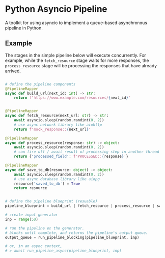 # Python Asyncio Pipeline

A toolkit for using asyncio to implement a queue-based asynchronous pipeline in Python.

## Example

The stages in the simple pipeline below will execute concurrently. For example, while the
`fetch_resource` stage waits for more responses, the `process_resource` stage will be processing
the responses that have already arrived.

```python

# define the pipeline components
@PipelineMapper
async def build_url(next_id: int) -> str:
    return f'https://www.example.com/resources/{next_id}'


@PipelineMapper
async def fetch_resource(next_url: str) -> str:
    await asyncio.sleep(random.randint(0, 2))
    # use async network library like aiohttp
    return f'mock_response::{next_url}'

@PipelineMapper
async def process_resource(response: str) -> object:
    await asyncio.sleep(random.randint(0, 2))
    # can fire off / await result of processing step in another thread (beware GIL) or process.
    return {'processed_field': f'PROCESSED::{response}'}

@PipelineMapper
async def save_to_db(resource: object) -> object:
    await asyncio.sleep(random.randint(0, 2))
    # use async database library like aiopg
    resource['saved_to_db'] = True
    return resource


# define the pipeline blueprint (resuable)
pipeline_blueprint = build_url | fetch_resource | process_resource | save_to_db

# create input generator
inp = range(50)

# run the pipeline on the generator.
# blocks until complete, and returns the pipeline's output queue.
output_queue = run_pipeline_blocking(pipeline_blueprint, inp)

# or, in an async context, 
# > await run_pipeline_async(pipeline_blueprint, inp)
```